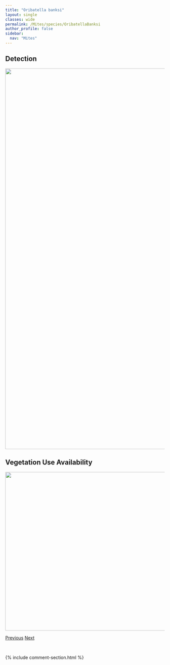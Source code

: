 ```yaml
---
title: "Oribatella banksi"
layout: single
classes: wide
permalink: /Mites/species/OribatellaBanksi
author_profile: false
sidebar:
  nav: "Mites"
---
```


<h2>Detection</h2>

<a href="https://drive.google.com/uc?export=view&id=1V1qeHKCvBSgGzkYIQBJasd8yl_c8Lh_C">
<img src="https://drive.google.com/uc?export=view&id=1V1qeHKCvBSgGzkYIQBJasd8yl_c8Lh_C" height = "1200" width = "800">
</a>


<h2>Vegetation Use Availability</h2>

<a href="https://drive.google.com/uc?export=view&id=1CvfNetvtYnMvpHlHV-_9PYk8jS0re1BO">
<img src="https://drive.google.com/uc?export=view&id=1CvfNetvtYnMvpHlHV-_9PYk8jS0re1BO" height = "500" width = "1000">
</a>


<a href="/DevelopmentWebsite/Mites/species/OribatellaAbmi" class="pagination--pager" title="Oribatella abmi">Previous</a> <a href="/DevelopmentWebsite/Mites/species/OribatellaCanadensis" class="pagination--pager" title="Oribatella canadensis">Next</a>

<p>&nbsp;</p>

{% include comment-section.html %}

